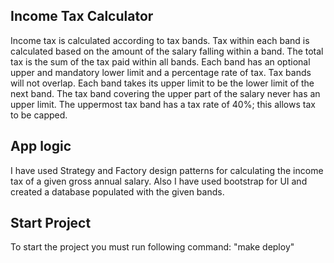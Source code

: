 
## Income Tax Calculator

Income tax is calculated according to tax bands. Tax within each band is
calculated based on the amount of the salary falling within a band. The total tax is
the sum of the tax paid within all bands. Each band has an optional upper and
mandatory lower limit and a percentage rate of tax. Tax bands will not overlap.
Each band takes its upper limit to be the lower limit of the next band. The tax band
covering the upper part of the salary never has an upper limit. The uppermost tax band has a tax rate of 40%; this allows tax to be capped.


## App logic

I have used Strategy and Factory design patterns for calculating the income tax of a given gross annual salary.
Also I have used bootstrap for UI and created a database populated with the given bands.

## Start Project
To start the project you must run following command: "make deploy"
